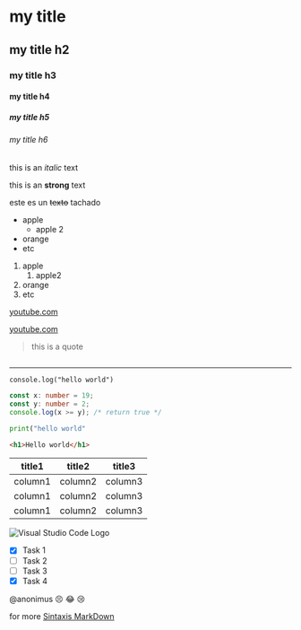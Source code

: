 <!-- HEADINGS -->

# my title

## my title h2

### my title h3

#### my title h4

##### my title h5

###### my title h6

<!-- Italic -->

this is an _italic_ text

<!-- Strong -->

this is an **strong** text

<!-- strikethrought -->

este es un ~~texto~~ tachado

<!-- UL -->

- apple
  - apple 2
- orange
- etc

1. apple
   1. apple2
2. orange
3. etc

<!-- LINKS -->

[youtube.com](https://www.youtube.com)

[youtube.com](https://www.youtube.com "Custon title")

<!-- Cite -->

> this is a quote

## <!-- HR -->

---

`console.log("hello world")`

```typescript
const x: number = 19;
const y: number = 2;
console.log(x >= y); /* return true */
```

```python
print("hello world"
```

```html
<h1>Hello world</h1>
```

<!-- TABLE -->

| title1  | title2  | title3  |
| ------- | ------- | ------- |
| column1 | column2 | column3 |
| column1 | column2 | column3 |
| column1 | column2 | column3 |

<!-- Image -->

![Visual Studio Code Logo](https://logowik.com/content/uploads/images/visual-studio-code7642.jpg "vsCode Logo")

<!-- GitHub todo -->

- [x] Task 1
- [ ] Task 2
- [ ] Task 3
- [x] Task 4

@anonimus :persevere: :joy: :cry:

for more [Sintaxis MarkDown](https://github.com/adam-p/markdown-here/wiki/Markdown-Cheatsheet)
